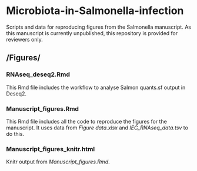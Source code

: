 # Microbiota-in-Salmonella-infection
Scripts and data for reproducing figures from the Salmonella manuscript.
As this manuscript is currently unpublished, this repository is provided for reviewers only.

## /Figures/

### RNAseq_deseq2.Rmd
This Rmd file includes the workflow to analyse Salmon quants.sf output in Deseq2.

### Manuscript_figures.Rmd
This Rmd file includes all the code to reproduce the figures for the manuscript. It uses data from _Figure data.xlsx_ and _IEC_RNAseq_data.tsv_ to do this.

### Manuscript_figures_knitr.html
Knitr output from _Manuscript_figures.Rmd_.
